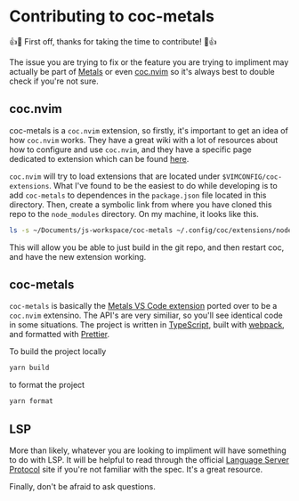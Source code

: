 # Contributing to coc-metals

👍🎉 First off, thanks for taking the time to contribute! 🎉👍

The issue you are trying to fix or the feature you are trying to impliment may actually be part of
[Metals](https://github.com/scalameta/metals) or even [coc.nvim](https://github.com/neoclide/coc.nvim)
so it's always best to double check if you're not sure.

## coc.nvim

coc-metals is a `coc.nvim` extension, so firstly, it's important to get an idea of how `coc.nvim` works.
They have a great wiki with a lot of resources about how to configure and use `coc.nvim`, and they have a
specific page dedicated to extension which can be found [here](https://github.com/neoclide/coc.nvim/wiki/Using-coc-extensions).

`coc.nvim` will try to load extensions that are located under `$VIMCONFIG/coc-extensions`. What I've found to be
the easiest to do while developing is to add `coc-metals` to dependences in the `package.json` file located
in this directory. Then, create a symbolic link from where you have cloned this repo to the `node_modules` directory.
On my machine, it looks like this.

```sh
ls -s ~/Documents/js-workspace/coc-metals ~/.config/coc/extensions/node_modules/coc-metals
```

This will allow you be able to just build in the git repo, and then restart coc, and have the new extension working.

## coc-metals

`coc-metals` is basically the [Metals VS Code extension](https://marketplace.visualstudio.com/items?itemName=scalameta.metals)
ported over to be a `coc.nvim` extensino. The API's are very similiar, so you'll see identical code in some situations.
The project is written in [TypeScript](https://www.typescriptlang.org/), built with [webpack](https://webpack.js.org/), and
formatted with [Prettier](https://prettier.io/).

To build the project locally

```sh
yarn build
```

to format the project

```sh
yarn format
```
## LSP

More than likely, whatever you are looking to impliment will have something to do with LSP. It will be helpful
to read through the official [Language Server Protocol](https://microsoft.github.io/language-server-protocol/) site
if you're not familiar with the spec. It's a great resource.

Finally, don't be afraid to ask questions.
